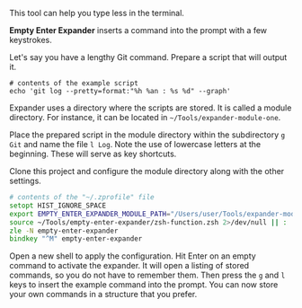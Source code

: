 This tool can help you type less in the terminal.

**Empty Enter Expander** inserts a command into the prompt with a few keystrokes.

Let's say you have a lengthy Git command.
Prepare a script that will output it.

```shell
# contents of the example script
echo 'git log --pretty=format:"%h %an : %s %d" --graph'
```

Expander uses a directory where the scripts are stored.
It is called a module directory.
For instance, it can be located in `~/Tools/expander-module-one`.

Place the prepared script in the module directory within the subdirectory `g Git` and name the file `l Log`.
Note the use of lowercase letters at the beginning.
These will serve as key shortcuts.

Clone this project and configure the module directory along with the other settings.

```zsh
# contents of the "~/.zprofile" file
setopt HIST_IGNORE_SPACE
export EMPTY_ENTER_EXPANDER_MODULE_PATH="/Users/user/Tools/expander-module-one"
source ~/Tools/empty-enter-expander/zsh-function.zsh 2>/dev/null || :
zle -N empty-enter-expander
bindkey "^M" empty-enter-expander
```

Open a new shell to apply the configuration.
Hit Enter on an empty command to activate the expander.
It will open a listing of stored commands, so you do not have to remember them.
Then press the `g` and `l` keys to insert the example command into the prompt.
You can now store your own commands in a structure that you prefer.